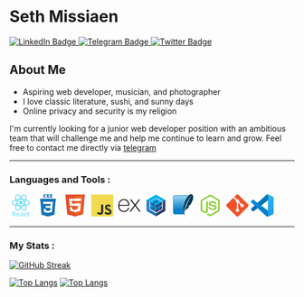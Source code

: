# Seth Missiaen
<div id="badges">
  <a href="https://www.linkedin.com/in/sethmissiaen/">
    <img src="https://img.shields.io/badge/LinkedIn-blue?style=for-the-badge&logo=linkedin&logoColor=white" alt="LinkedIn Badge"/>
  </a>
  <a href="https://t.me/localseth">
    <img src="https://img.shields.io/badge/telegram-grey?logo=telegram&logoColor=white&style=for-the-badge" alt="Telegram Badge"/>
  </a>
  <a href="https://twitter.com/localseth">
    <img src="https://img.shields.io/badge/Twitter-blue?style=for-the-badge&logo=twitter&logoColor=white" alt="Twitter Badge"/>
  </a>
</div>

<h2>About Me</h2>

* Aspiring web developer, musician, and photographer
* I love classic literature, sushi, and sunny days
* Online privacy and security is my religion

I'm currently looking for a junior web developer position with an ambitious team that will challenge me and help me continue to learn and grow. Feel free to contact me directly via [telegram](https://t.me/localseth)

---

### Languages and Tools :

<div>
  <img src="https://github.com/devicons/devicon/blob/master/icons/react/react-original-wordmark.svg" title="React" alt="React" width="40" height="40"/>&nbsp;
  <img src="https://github.com/devicons/devicon/blob/master/icons/css3/css3-plain-wordmark.svg"  title="CSS3" alt="CSS" width="40" height="40"/>&nbsp;
  <img src="https://github.com/devicons/devicon/blob/master/icons/html5/html5-original.svg" title="HTML5" alt="HTML" width="40" height="40"/>&nbsp;
  <img src="https://github.com/devicons/devicon/blob/master/icons/javascript/javascript-original.svg" title="JavaScript" alt="JavaScript" width="40" height="40"/>&nbsp;
  <img src="https://github.com/devicons/devicon/blob/master/icons/express/express-original.svg" title="Express"  alt="Express" width="40" height="40"/>&nbsp;
  <img src="https://github.com/devicons/devicon/blob/master/icons/sequelize/sequelize-original.svg" title="Sequelize"  alt="Sequelize" width="40" height="40"/>&nbsp;
  <img src="https://github.com/devicons/devicon/blob/master/icons/sqlite/sqlite-original.svg" title="SQLite"  alt="SQLite" width="40" height="40"/>&nbsp;
  <img src="https://github.com/devicons/devicon/blob/master/icons/nodejs/nodejs-original.svg" title="NodeJS" alt="NodeJS" width="40" height="40"/>&nbsp;
  <img src="https://github.com/devicons/devicon/blob/master/icons/git/git-original.svg" title="Git" **alt="Git" width="40" height="40"/>
  <img src="https://github.com/devicons/devicon/blob/master/icons/vscode/vscode-original.svg" title="Vscode" **alt="Vscode" width="40" height="40"/>
</div>

---

### My Stats :
[![GitHub Streak](https://github-readme-streak-stats.herokuapp.com?user=localseth&theme=tokyonight&mode=weekly)](https://git.io/streak-stats)

[![Top Langs](https://github-readme-stats.vercel.app/api/top-langs/?username=localseth&layout=compact&theme=tokyonight#gh-dark-mode-only)](https://github.com/anuraghazra/github-readme-stats#gh-dark-mode-only)
[![Top Langs](https://github-readme-stats.vercel.app/api/top-langs/?username=localseth&layout=compact&theme=default#gh-light-mode-only)](https://github.com/anuraghazra/github-readme-stats#gh-light-mode-only)
<!---
localseth/localseth is a ✨ special ✨ repository because its `README.md` (this file) appears on your GitHub profile.
You can click the Preview link to take a look at your changes.
--->
